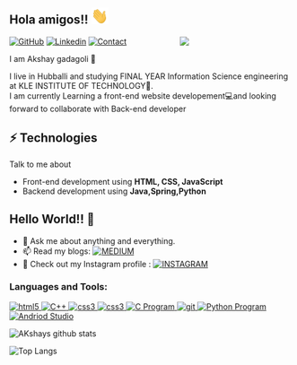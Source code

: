 <h2> Hola amigos!! <img src="https://raw.githubusercontent.com/ABSphreak/ABSphreak/master/gifs/Hi.gif" width="30px"></h2>

<img align="right" src="https://github.com/rajput2107/rajput2107/blob/master/Assets/Developer.gif" width='200'/>

[![GitHub](https://img.shields.io/badge/SUPPORT%20AT-GITHUB-blue?style=for-the-badge&logo=github)](https://github.com/akshay8123-gadagoli) [![Linkedin](https://img.shields.io/badge/MY%20PROFILE-Linkedin-blue?style=for-the-badge&logo=github)](https://www.linkedin.com/in/akshay-gadagoli-318996199) [![Contact](https://img.shields.io/badge/CONTACT-GMAIL-yellow?style=for-the-badge&logo=gmail&logoColor=white)](mailto:akshaydj8123@gmail.com)
 
I am Akshay gadagoli 🧔

I live in Hubballi and studying FINAL YEAR Information Science engineering at KLE INSTITUTE OF TECHNOLOGY🏫.  
I am currently Learning a front-end website developement💻and looking forward to collaborate with Back-end developer 

## ⚡ Technologies
Talk to me about
- Front-end development using **HTML, CSS, JavaScript**
- Backend development using **Java,Spring,Python**


## Hello World!! 🤔
- 💬 Ask me about anything and everything.
- 📫 Read my blogs: [![MEDIUM](https://img.shields.io/badge/FOLLOW%20ME-MEDIUM-orange&logo=medium)](https://medium.com/@akshaydj8123)
- 🎯 Check out my Instagram profile : [![INSTAGRAM](https://img.shields.io/badge/FOLLOW%20ME-Instagram-green&logo=instagram&logoColor=white)](https://www.instagram.com/microbot_3.o/)
<h3 align="left">Languages and Tools:</h3>
<p align="left"> 
  <a href="https://www.w3.org/html/" target="_blank">
    <img src="https://img.icons8.com/color/48/000000/html-5--v1.png" alt="html5" width="40" height="40"/>
  </a>
 <a href="https://www.w3.org/html/" target="_blank">
    <img src="https://img.icons8.com/color/2x/c-plus-plus-logo.png" alt="C++" width="40" height="40"/>
  </a>
  <a href="https://www.w3schools.com/css/" target="_blank">
    <img src="https://img.icons8.com/color/48/000000/css3.png" alt="css3" width="40" height="40"/>
  </a> 
  <a href="https://www.w3schools.com/js/" target="_blank">
    <img src="https://img.icons8.com/color/50/000000/java.png" alt="css3" width="40" height="40"/>
  </a> 
 <a href="https://www.cprogramming.com/" target="_blank">
    <img src="https://img.icons8.com/color/48/000000/c-programming.png" alt="C Program" height="40"/> 
  </a> 
  <a href="https://git-scm.com/" target="_blank">
    <img src="https://img.icons8.com/color/48/4a90e2/git.png" alt="git" width="40" height="40"/> 
  </a>
 <a href="https://git-scm.com/" target="_blank">
    <img src="https://img.icons8.com/color/344/python--v1.png" alt="Python Program" width="40" height="40"/> 
  </a>
 <a href="https://git-scm.com/" target="_blank">
    <img src="https://img.icons8.com/color/2x/android-studio--v2.png" alt="Andriod Studio" width="40" height="40"/> 
  </a>
 
![AKshays github stats](https://github-readme-stats.vercel.app/api?username=akshay8123-gadagoli&show_icons=true&title_color=0299da&icon_color=ff5e00&text_color=2ee300&bg_color=fff0)

![Top Langs](https://github-readme-stats.vercel.app/api/top-langs/?username=akshay8123-gadagoli&langs_count=8&layout=compact&text_color=2ee300&bg_color=fff0)
 
 
